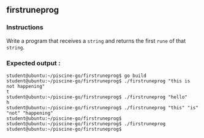 ## firstruneprog

### Instructions

Write a program that receives a `string` and returns the first `rune` of that `string`.

### Expected output :

```console
student@ubuntu:~/piscine-go/firstruneprog$ go build
student@ubuntu:~/piscine-go/firstruneprog$ ./firstruneprog "this is not happening"
t
student@ubuntu:~/piscine-go/firstruneprog$ ./firstruneprog "hello"
h
student@ubuntu:~/piscine-go/firstruneprog$ ./firstruneprog "this" "is" "not" "happening"
student@ubuntu:~/piscine-go/firstruneprog$
student@ubuntu:~/piscine-go/firstruneprog$ ./firstruneprog
student@ubuntu:~/piscine-go/firstruneprog$
```
